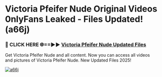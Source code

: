 # Victoria Pfeifer Nude Original Videos 0nlyFans Leaked - Files Updated! (a66j)

<h3>🔴 CLICK HERE 🌐==►► <a href="https://tinyurl.com/5h6xmrr3" rel="nofollow">Victoria Pfeifer Nude Updated Files</a></h3>

Get Victoria Pfeifer Nude and all content. Now you can access all videos and pictures of Victoria Pfeifer Nude. New Updated Files 2025!

[![a66j](https://i.imgur.com/KVD873Z.gif)](https://tinyurl.com/5h6xmrr3)

